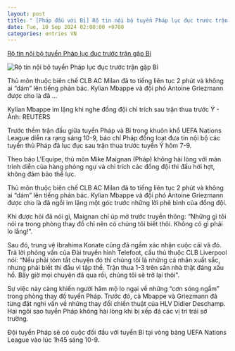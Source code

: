 ```yaml
---
layout: post
title: " [Pháp đấu với Bỉ] Rộ tin nội bộ tuyển Pháp lục đục trước trận gặp Bỉ"
date: Tue, 10 Sep 2024 02:00:00 +0700
categories: entries VN
---
```

[Rộ tin nội bộ tuyển Pháp lục đục trước trận gặp Bỉ](https://tuoitre.vn/ro-tin-noi-bo-tuyen-phap-luc-duc-truoc-tran-gap-bi-20240909201741408.htm)

![Rộ tin nội bộ tuyển Pháp lục đục trước trận gặp Bỉ](https://cdn1.tuoitre.vn/thumb_w/1200/471584752817336320/2024/9/9/2024-09-06t205004z1710107198up1ek961lvevjrtrmadp3soccer-uefanations-fra-ita-report-17258876300841395745099-133-0-1092-1833-crop-17258876913492084954002.jpg)

Thủ môn thuộc biên chế CLB AC Milan đã to tiếng liên tục 2 phút và không ai “dám” lên tiếng phản bác. Kylian Mbappe và đội phó Antoine Griezmann được cho là đã ...

Kylian Mbappe im lặng khi nghe đồng đội chỉ trích sau trận thua trước Ý - Ảnh: REUTERS

Trước thềm trận đấu giữa tuyển Pháp và Bỉ trong khuôn khổ UEFA Nations League diễn ra rạng sáng 10-9, báo chí Pháp đồng loạt đưa tin nội bộ các tuyển thủ Pháp đã lục đục sau trận thua trước tuyển Ý hôm 7-9.

Theo báo L'Equipe, thủ môn Mike Maignan (Pháp) không hài lòng với màn trình diễn của hàng phòng ngự và chỉ trích các đồng đội thi đấu hời hợt, không đảm bảo thể lực.

Thủ môn thuộc biên chế CLB AC Milan đã to tiếng liên tục 2 phút và không ai “dám” lên tiếng phản bác. Kylian Mbappe và đội phó Antoine Griezmann được cho là đã ngồi im lặng một góc trước những lời phê bình của đồng đội.

Khi được hỏi đã nói gì, Maignan chỉ úp mở trước truyền thông: “Những gì tôi nói ra trong phòng thay đồ chỉ nên có chúng tôi biết thôi. Không có gì phải lo lắng!”.

Sau đó, trung vệ Ibrahima Konate cũng đã ngầm xác nhận cuộc cãi vã đó. Trả lời phỏng vấn của Đài truyền hình Telefoot, cầu thủ thuộc CLB Liverpool nói: “Nếu phải tóm tắt chuyện đó thì chúng tôi là những cá nhân xuất sắc, nhưng phải biết thi đấu vì tập thể. Trận thua 1-3 trên sân nhà thật đáng xấu hổ. Bây giờ mọi chuyện đã qua rồi, chúng tôi sẽ trở lại thôi".

Sự việc này càng khiến người hâm mộ lo ngại về những “cơn sóng ngầm” trong phòng thay đồ tuyển Pháp. Trước đó, cả Mbappe và Griezmann đã từng đặt nghi vấn về những thay đổi chiến thuật của HLV Didier Deschamp. Hai ngôi sao tuyển Pháp không hài lòng khi bị xếp đá các vị trí trái sở trường.

Đội tuyển Pháp sẽ có cuộc đối đầu với tuyển Bỉ tại vòng bảng UEFA Nations League vào lúc 1h45 sáng 10-9.

